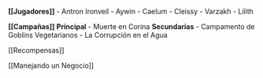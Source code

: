**[[Jugadores]]**
	- Antron Ironveil
	- Aywin
	- Caelum
	- Cleissy
	- Varzakh
	- Lilith

**[[Campañas]]**
	**Principal**
	- Muerte en Corina
	**Secundarias**
	-  Campamento de Goblins Vegetarianos
	-  La Corrupción en el Agua

[[Recompensas]]

[[Manejando un Negocio]]





